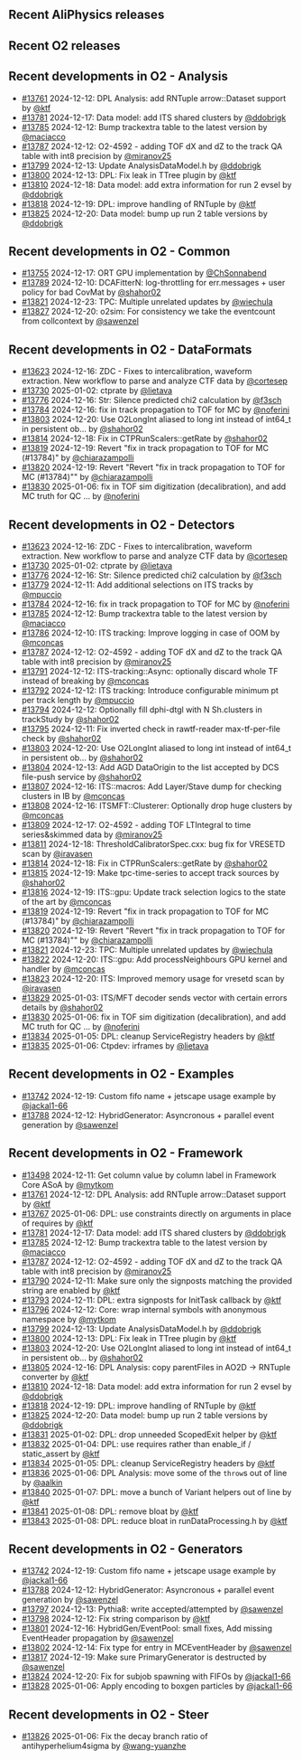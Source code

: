## Recent AliPhysics releases
## Recent O2 releases
## Recent developments in O2 - Analysis
- [\#13761](https://github.com/AliceO2Group/AliceO2/pull/13761) 2024-12-12: DPL Analysis: add RNTuple arrow::Dataset support by [@ktf](https://github.com/ktf)
- [\#13781](https://github.com/AliceO2Group/AliceO2/pull/13781) 2024-12-17: Data model: add ITS shared clusters by [@ddobrigk](https://github.com/ddobrigk)
- [\#13785](https://github.com/AliceO2Group/AliceO2/pull/13785) 2024-12-12: Bump trackextra table to the latest version by [@maciacco](https://github.com/maciacco)
- [\#13787](https://github.com/AliceO2Group/AliceO2/pull/13787) 2024-12-12: O2-4592 - adding TOF dX and dZ to the track QA table with int8 precision by [@miranov25](https://github.com/miranov25)
- [\#13799](https://github.com/AliceO2Group/AliceO2/pull/13799) 2024-12-13: Update AnalysisDataModel.h by [@ddobrigk](https://github.com/ddobrigk)
- [\#13800](https://github.com/AliceO2Group/AliceO2/pull/13800) 2024-12-13: DPL: Fix leak in TTree plugin by [@ktf](https://github.com/ktf)
- [\#13810](https://github.com/AliceO2Group/AliceO2/pull/13810) 2024-12-18: Data model: add extra information for run 2 evsel by [@ddobrigk](https://github.com/ddobrigk)
- [\#13818](https://github.com/AliceO2Group/AliceO2/pull/13818) 2024-12-19: DPL: improve handling of RNTuple by [@ktf](https://github.com/ktf)
- [\#13825](https://github.com/AliceO2Group/AliceO2/pull/13825) 2024-12-20: Data model: bump up run 2 table versions by [@ddobrigk](https://github.com/ddobrigk)
## Recent developments in O2 - Common
- [\#13755](https://github.com/AliceO2Group/AliceO2/pull/13755) 2024-12-17: ORT GPU implementation by [@ChSonnabend](https://github.com/ChSonnabend)
- [\#13789](https://github.com/AliceO2Group/AliceO2/pull/13789) 2024-12-10: DCAFitterN: log-throttling for err.messages + user policy for bad CovMat by [@shahor02](https://github.com/shahor02)
- [\#13821](https://github.com/AliceO2Group/AliceO2/pull/13821) 2024-12-23: TPC: Multiple unrelated updates by [@wiechula](https://github.com/wiechula)
- [\#13827](https://github.com/AliceO2Group/AliceO2/pull/13827) 2024-12-20: o2sim: For consistency we take the eventcount from collcontext by [@sawenzel](https://github.com/sawenzel)
## Recent developments in O2 - DataFormats
- [\#13623](https://github.com/AliceO2Group/AliceO2/pull/13623) 2024-12-16: ZDC - Fixes to intercalibration, waveform extraction. New workflow to parse and analyze CTF data by [@cortesep](https://github.com/cortesep)
- [\#13730](https://github.com/AliceO2Group/AliceO2/pull/13730) 2025-01-02: ctprate by [@lietava](https://github.com/lietava)
- [\#13776](https://github.com/AliceO2Group/AliceO2/pull/13776) 2024-12-16: Str: Silence predicted chi2 calculation by [@f3sch](https://github.com/f3sch)
- [\#13784](https://github.com/AliceO2Group/AliceO2/pull/13784) 2024-12-16: fix in track propagation to TOF for MC by [@noferini](https://github.com/noferini)
- [\#13803](https://github.com/AliceO2Group/AliceO2/pull/13803) 2024-12-20: Use O2LongInt aliased to long int instead of int64_t in persistent ob… by [@shahor02](https://github.com/shahor02)
- [\#13814](https://github.com/AliceO2Group/AliceO2/pull/13814) 2024-12-18: Fix in CTPRunScalers::getRate by [@shahor02](https://github.com/shahor02)
- [\#13819](https://github.com/AliceO2Group/AliceO2/pull/13819) 2024-12-19: Revert "fix in track propagation to TOF for MC (#13784)" by [@chiarazampolli](https://github.com/chiarazampolli)
- [\#13820](https://github.com/AliceO2Group/AliceO2/pull/13820) 2024-12-19: Revert "Revert "fix in track propagation to TOF for MC (#13784)"" by [@chiarazampolli](https://github.com/chiarazampolli)
- [\#13830](https://github.com/AliceO2Group/AliceO2/pull/13830) 2025-01-06: fix in TOF sim digitization (decalibration), and add MC truth for QC … by [@noferini](https://github.com/noferini)
## Recent developments in O2 - Detectors
- [\#13623](https://github.com/AliceO2Group/AliceO2/pull/13623) 2024-12-16: ZDC - Fixes to intercalibration, waveform extraction. New workflow to parse and analyze CTF data by [@cortesep](https://github.com/cortesep)
- [\#13730](https://github.com/AliceO2Group/AliceO2/pull/13730) 2025-01-02: ctprate by [@lietava](https://github.com/lietava)
- [\#13776](https://github.com/AliceO2Group/AliceO2/pull/13776) 2024-12-16: Str: Silence predicted chi2 calculation by [@f3sch](https://github.com/f3sch)
- [\#13779](https://github.com/AliceO2Group/AliceO2/pull/13779) 2024-12-11: Add additional selections on ITS tracks by [@mpuccio](https://github.com/mpuccio)
- [\#13784](https://github.com/AliceO2Group/AliceO2/pull/13784) 2024-12-16: fix in track propagation to TOF for MC by [@noferini](https://github.com/noferini)
- [\#13785](https://github.com/AliceO2Group/AliceO2/pull/13785) 2024-12-12: Bump trackextra table to the latest version by [@maciacco](https://github.com/maciacco)
- [\#13786](https://github.com/AliceO2Group/AliceO2/pull/13786) 2024-12-10: ITS tracking: Improve logging in case of OOM by [@mconcas](https://github.com/mconcas)
- [\#13787](https://github.com/AliceO2Group/AliceO2/pull/13787) 2024-12-12: O2-4592 - adding TOF dX and dZ to the track QA table with int8 precision by [@miranov25](https://github.com/miranov25)
- [\#13791](https://github.com/AliceO2Group/AliceO2/pull/13791) 2024-12-12: ITS-tracking::Async: optionally discard whole TF instead of breaking by [@mconcas](https://github.com/mconcas)
- [\#13792](https://github.com/AliceO2Group/AliceO2/pull/13792) 2024-12-12: ITS tracking: Introduce configurable minimum pt per track length by [@mpuccio](https://github.com/mpuccio)
- [\#13794](https://github.com/AliceO2Group/AliceO2/pull/13794) 2024-12-12: Optionally fill dphi-dtgl with N Sh.clusters in trackStudy by [@shahor02](https://github.com/shahor02)
- [\#13795](https://github.com/AliceO2Group/AliceO2/pull/13795) 2024-12-11: Fix inverted check in rawtf-reader max-tf-per-file check by [@shahor02](https://github.com/shahor02)
- [\#13803](https://github.com/AliceO2Group/AliceO2/pull/13803) 2024-12-20: Use O2LongInt aliased to long int instead of int64_t in persistent ob… by [@shahor02](https://github.com/shahor02)
- [\#13804](https://github.com/AliceO2Group/AliceO2/pull/13804) 2024-12-13: Add AGD DataOrigin to the list accepted by DCS file-push service by [@shahor02](https://github.com/shahor02)
- [\#13807](https://github.com/AliceO2Group/AliceO2/pull/13807) 2024-12-16: ITS::macros: Add Layer/Stave dump for checking clusters in IB by [@mconcas](https://github.com/mconcas)
- [\#13808](https://github.com/AliceO2Group/AliceO2/pull/13808) 2024-12-16: ITSMFT::Clusterer: Optionally drop huge clusters by [@mconcas](https://github.com/mconcas)
- [\#13809](https://github.com/AliceO2Group/AliceO2/pull/13809) 2024-12-17: O2-4592 - adding TOF LTIntegral to time series&skimmed data by [@miranov25](https://github.com/miranov25)
- [\#13811](https://github.com/AliceO2Group/AliceO2/pull/13811) 2024-12-18: ThresholdCalibratorSpec.cxx: bug fix for VRESETD scan by [@iravasen](https://github.com/iravasen)
- [\#13814](https://github.com/AliceO2Group/AliceO2/pull/13814) 2024-12-18: Fix in CTPRunScalers::getRate by [@shahor02](https://github.com/shahor02)
- [\#13815](https://github.com/AliceO2Group/AliceO2/pull/13815) 2024-12-19: Make tpc-time-series to accept track sources by [@shahor02](https://github.com/shahor02)
- [\#13816](https://github.com/AliceO2Group/AliceO2/pull/13816) 2024-12-19: ITS::gpu: Update track selection logics to the state of the art by [@mconcas](https://github.com/mconcas)
- [\#13819](https://github.com/AliceO2Group/AliceO2/pull/13819) 2024-12-19: Revert "fix in track propagation to TOF for MC (#13784)" by [@chiarazampolli](https://github.com/chiarazampolli)
- [\#13820](https://github.com/AliceO2Group/AliceO2/pull/13820) 2024-12-19: Revert "Revert "fix in track propagation to TOF for MC (#13784)"" by [@chiarazampolli](https://github.com/chiarazampolli)
- [\#13821](https://github.com/AliceO2Group/AliceO2/pull/13821) 2024-12-23: TPC: Multiple unrelated updates by [@wiechula](https://github.com/wiechula)
- [\#13822](https://github.com/AliceO2Group/AliceO2/pull/13822) 2024-12-20: ITS::gpu: Add processNeighbours GPU kernel and handler by [@mconcas](https://github.com/mconcas)
- [\#13823](https://github.com/AliceO2Group/AliceO2/pull/13823) 2024-12-20: ITS: Improved memory usage for vresetd scan by [@iravasen](https://github.com/iravasen)
- [\#13829](https://github.com/AliceO2Group/AliceO2/pull/13829) 2025-01-03: ITS/MFT decoder sends vector with certain errors details by [@shahor02](https://github.com/shahor02)
- [\#13830](https://github.com/AliceO2Group/AliceO2/pull/13830) 2025-01-06: fix in TOF sim digitization (decalibration), and add MC truth for QC … by [@noferini](https://github.com/noferini)
- [\#13834](https://github.com/AliceO2Group/AliceO2/pull/13834) 2025-01-05: DPL: cleanup ServiceRegistry headers by [@ktf](https://github.com/ktf)
- [\#13835](https://github.com/AliceO2Group/AliceO2/pull/13835) 2025-01-06: Ctpdev: irframes by [@lietava](https://github.com/lietava)
## Recent developments in O2 - Examples
- [\#13742](https://github.com/AliceO2Group/AliceO2/pull/13742) 2024-12-19: Custom fifo name + jetscape usage example by [@jackal1-66](https://github.com/jackal1-66)
- [\#13788](https://github.com/AliceO2Group/AliceO2/pull/13788) 2024-12-12: HybridGenerator: Asyncronous + parallel event generation by [@sawenzel](https://github.com/sawenzel)
## Recent developments in O2 - Framework
- [\#13498](https://github.com/AliceO2Group/AliceO2/pull/13498) 2024-12-11: Get column value by column label in Framework Core ASoA by [@mytkom](https://github.com/mytkom)
- [\#13761](https://github.com/AliceO2Group/AliceO2/pull/13761) 2024-12-12: DPL Analysis: add RNTuple arrow::Dataset support by [@ktf](https://github.com/ktf)
- [\#13767](https://github.com/AliceO2Group/AliceO2/pull/13767) 2025-01-06: DPL: use constraints directly on arguments in place of requires by [@ktf](https://github.com/ktf)
- [\#13781](https://github.com/AliceO2Group/AliceO2/pull/13781) 2024-12-17: Data model: add ITS shared clusters by [@ddobrigk](https://github.com/ddobrigk)
- [\#13785](https://github.com/AliceO2Group/AliceO2/pull/13785) 2024-12-12: Bump trackextra table to the latest version by [@maciacco](https://github.com/maciacco)
- [\#13787](https://github.com/AliceO2Group/AliceO2/pull/13787) 2024-12-12: O2-4592 - adding TOF dX and dZ to the track QA table with int8 precision by [@miranov25](https://github.com/miranov25)
- [\#13790](https://github.com/AliceO2Group/AliceO2/pull/13790) 2024-12-11: Make sure only the signposts matching the provided string are enabled by [@ktf](https://github.com/ktf)
- [\#13793](https://github.com/AliceO2Group/AliceO2/pull/13793) 2024-12-11: DPL: extra signposts for InitTask callback by [@ktf](https://github.com/ktf)
- [\#13796](https://github.com/AliceO2Group/AliceO2/pull/13796) 2024-12-12: Core: wrap internal symbols with anonymous namespace by [@mytkom](https://github.com/mytkom)
- [\#13799](https://github.com/AliceO2Group/AliceO2/pull/13799) 2024-12-13: Update AnalysisDataModel.h by [@ddobrigk](https://github.com/ddobrigk)
- [\#13800](https://github.com/AliceO2Group/AliceO2/pull/13800) 2024-12-13: DPL: Fix leak in TTree plugin by [@ktf](https://github.com/ktf)
- [\#13803](https://github.com/AliceO2Group/AliceO2/pull/13803) 2024-12-20: Use O2LongInt aliased to long int instead of int64_t in persistent ob… by [@shahor02](https://github.com/shahor02)
- [\#13805](https://github.com/AliceO2Group/AliceO2/pull/13805) 2024-12-16: DPL Analysis: copy parentFiles in AO2D -> RNTuple converter by [@ktf](https://github.com/ktf)
- [\#13810](https://github.com/AliceO2Group/AliceO2/pull/13810) 2024-12-18: Data model: add extra information for run 2 evsel by [@ddobrigk](https://github.com/ddobrigk)
- [\#13818](https://github.com/AliceO2Group/AliceO2/pull/13818) 2024-12-19: DPL: improve handling of RNTuple by [@ktf](https://github.com/ktf)
- [\#13825](https://github.com/AliceO2Group/AliceO2/pull/13825) 2024-12-20: Data model: bump up run 2 table versions by [@ddobrigk](https://github.com/ddobrigk)
- [\#13831](https://github.com/AliceO2Group/AliceO2/pull/13831) 2025-01-02: DPL: drop unneeded ScopedExit helper by [@ktf](https://github.com/ktf)
- [\#13832](https://github.com/AliceO2Group/AliceO2/pull/13832) 2025-01-04: DPL: use requires rather than enable_if / static_assert by [@ktf](https://github.com/ktf)
- [\#13834](https://github.com/AliceO2Group/AliceO2/pull/13834) 2025-01-05: DPL: cleanup ServiceRegistry headers by [@ktf](https://github.com/ktf)
- [\#13836](https://github.com/AliceO2Group/AliceO2/pull/13836) 2025-01-06: DPL Analysis: move some of the `throw`s out of line by [@aalkin](https://github.com/aalkin)
- [\#13840](https://github.com/AliceO2Group/AliceO2/pull/13840) 2025-01-07: DPL: move a bunch of Variant helpers out of line by [@ktf](https://github.com/ktf)
- [\#13841](https://github.com/AliceO2Group/AliceO2/pull/13841) 2025-01-08: DPL: remove bloat by [@ktf](https://github.com/ktf)
- [\#13843](https://github.com/AliceO2Group/AliceO2/pull/13843) 2025-01-08: DPL: reduce bloat in runDataProcessing.h by [@ktf](https://github.com/ktf)
## Recent developments in O2 - Generators
- [\#13742](https://github.com/AliceO2Group/AliceO2/pull/13742) 2024-12-19: Custom fifo name + jetscape usage example by [@jackal1-66](https://github.com/jackal1-66)
- [\#13788](https://github.com/AliceO2Group/AliceO2/pull/13788) 2024-12-12: HybridGenerator: Asyncronous + parallel event generation by [@sawenzel](https://github.com/sawenzel)
- [\#13797](https://github.com/AliceO2Group/AliceO2/pull/13797) 2024-12-13: Pythia8: write accepted/attempted by [@sawenzel](https://github.com/sawenzel)
- [\#13798](https://github.com/AliceO2Group/AliceO2/pull/13798) 2024-12-12: Fix string comparison by [@ktf](https://github.com/ktf)
- [\#13801](https://github.com/AliceO2Group/AliceO2/pull/13801) 2024-12-16: HybridGen/EventPool: small fixes, Add missing EventHeader propagation by [@sawenzel](https://github.com/sawenzel)
- [\#13802](https://github.com/AliceO2Group/AliceO2/pull/13802) 2024-12-14: Fix type for entry in MCEventHeader by [@sawenzel](https://github.com/sawenzel)
- [\#13817](https://github.com/AliceO2Group/AliceO2/pull/13817) 2024-12-19: Make sure PrimaryGenerator is destructed by [@sawenzel](https://github.com/sawenzel)
- [\#13824](https://github.com/AliceO2Group/AliceO2/pull/13824) 2024-12-20: Fix for subjob spawning with FIFOs by [@jackal1-66](https://github.com/jackal1-66)
- [\#13828](https://github.com/AliceO2Group/AliceO2/pull/13828) 2025-01-06: Apply encoding to boxgen particles by [@jackal1-66](https://github.com/jackal1-66)
## Recent developments in O2 - Steer
- [\#13826](https://github.com/AliceO2Group/AliceO2/pull/13826) 2025-01-06: Fix the decay branch ratio of antihyperhelium4sigma by [@wang-yuanzhe](https://github.com/wang-yuanzhe)
